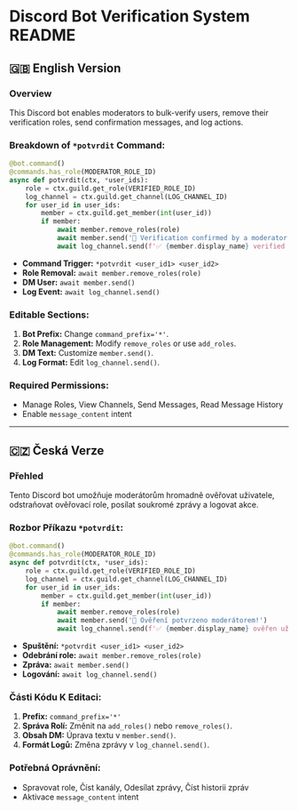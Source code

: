 # Discord Bot Verification System README

## 🇬🇧 English Version
### Overview
This Discord bot enables moderators to bulk-verify users, remove their verification roles, send confirmation messages, and log actions.

### Breakdown of `*potvrdit` Command:
```python
@bot.command()
@commands.has_role(MODERATOR_ROLE_ID)
async def potvrdit(ctx, *user_ids):
    role = ctx.guild.get_role(VERIFIED_ROLE_ID)
    log_channel = ctx.guild.get_channel(LOG_CHANNEL_ID)
    for user_id in user_ids:
        member = ctx.guild.get_member(int(user_id))
        if member:
            await member.remove_roles(role)
            await member.send('🎉 Verification confirmed by a moderator!')
            await log_channel.send(f'✅ {member.display_name} verified by {ctx.author.display_name}')
```
- **Command Trigger:** `*potvrdit <user_id1> <user_id2>`
- **Role Removal:** `await member.remove_roles(role)`
- **DM User:** `await member.send()`
- **Log Event:** `await log_channel.send()`

### Editable Sections:
1. **Bot Prefix:** Change `command_prefix='*'`.
2. **Role Management:** Modify `remove_roles` or use `add_roles`.
3. **DM Text:** Customize `member.send()`.
4. **Log Format:** Edit `log_channel.send()`.

### Required Permissions:
- Manage Roles, View Channels, Send Messages, Read Message History
- Enable `message_content` intent

---
## 🇨🇿 Česká Verze
### Přehled
Tento Discord bot umožňuje moderátorům hromadně ověřovat uživatele, odstraňovat ověřovací role, posílat soukromé zprávy a logovat akce.

### Rozbor Příkazu `*potvrdit`:
```python
@bot.command()
@commands.has_role(MODERATOR_ROLE_ID)
async def potvrdit(ctx, *user_ids):
    role = ctx.guild.get_role(VERIFIED_ROLE_ID)
    log_channel = ctx.guild.get_channel(LOG_CHANNEL_ID)
    for user_id in user_ids:
        member = ctx.guild.get_member(int(user_id))
        if member:
            await member.remove_roles(role)
            await member.send('🎉 Ověření potvrzeno moderátorem!')
            await log_channel.send(f'✅ {member.display_name} ověřen uživatelem {ctx.author.display_name}')
```
- **Spuštění:** `*potvrdit <user_id1> <user_id2>`
- **Odebrání role:** `await member.remove_roles(role)`
- **Zpráva:** `await member.send()`
- **Logování:** `await log_channel.send()`

### Části Kódu K Editaci:
1. **Prefix:** `command_prefix='*'`
2. **Správa Rolí:** Změnit na `add_roles()` nebo `remove_roles()`.
3. **Obsah DM:** Úprava textu v `member.send()`.
4. **Formát Logů:** Změna zprávy v `log_channel.send()`.

### Potřebná Oprávnění:
- Spravovat role, Číst kanály, Odesílat zprávy, Číst historii zpráv
- Aktivace `message_content` intent

